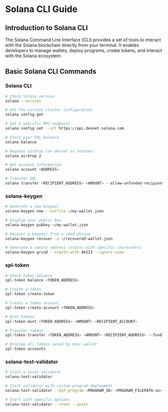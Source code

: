 # Solana CLI Guide

## Introduction to Solana CLI

The Solana Command Line Interface (CLI) provides a set of tools to interact with the Solana blockchain directly from your terminal. It enables developers to manage wallets, deploy programs, create tokens, and interact with the Solana ecosystem.

## Basic Solana CLI Commands

### Solana CLI

```bash
# Check Solana version
solana --version

# Get the current cluster configuration
solana config get

# Set a specific RPC endpoint
solana config set --url https://api.devnet.solana.com

# Check your SOL balance
solana balance

# Request airdrop (on devnet or testnet)
solana airdrop 2

# Get account information
solana account <ADDRESS>

# Transfer SOL
solana transfer <RECIPIENT_ADDRESS> <AMOUNT> --allow-unfunded-recipient
```

### solana-keygen

```bash
# Generate a new keypair
solana-keygen new --outfile ~/my-wallet.json

# Display your public key
solana-keygen pubkey ~/my-wallet.json

# Recover a keypair from a seed phrase
solana-keygen recover -o ~/recovered-wallet.json

# Generate a vanity address (starts with specific characters)
solana-keygen grind --starts-with Ab123 --ignore-case
```

### spl-token

```bash
# Check token balance
spl-token balance <TOKEN_ADDRESS>

# Create a token
spl-token create-token

# Create a token account
spl-token create-account <TOKEN_ADDRESS>

# Mint tokens
spl-token mint <TOKEN_ADDRESS> <AMOUNT> <RECIPIENT_ACCOUNT>

# Transfer tokens
spl-token transfer <TOKEN_ADDRESS> <AMOUNT> <RECIPIENT_ADDRESS> --fund-recipient

# Display all tokens owned by your wallet
spl-token accounts
```

### solana-test-validator

```bash
# Start a local validator
solana-test-validator

# Start validator with custom program deployment
solana-test-validator --bpf-program <PROGRAM_ID> <PROGRAM_FILEPATH.so>

# Start with specific options
solana-test-validator --reset --quiet
```
